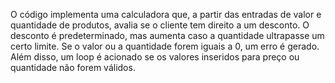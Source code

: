 O código implementa uma calculadora que, a partir das entradas de valor e quantidade de produtos, avalia se o cliente tem direito a um desconto. O desconto é predeterminado, mas aumenta caso a quantidade ultrapasse um certo limite. Se o valor ou a quantidade forem iguais a 0, um erro é gerado. Além disso, um loop é acionado se os valores inseridos para preço ou quantidade não forem válidos.
